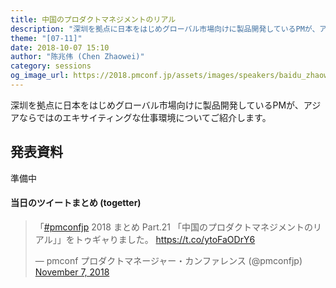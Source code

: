 ```yaml
---
title: 中国のプロダクトマネジメントのリアル
description: "深圳を拠点に日本をはじめグローバル市場向けに製品開発しているPMが、アジアならではのエキサイティングな仕事環境についてご紹介します。"
theme: "[07-11]"
date: 2018-10-07 15:10
author: "陈兆伟 (Chen Zhaowei)"
category: sessions
og_image_url: https://2018.pmconf.jp/assets/images/speakers/baidu_zhaowei.jpg
---
```

深圳を拠点に日本をはじめグローバル市場向けに製品開発しているPMが、アジアならではのエキサイティングな仕事環境についてご紹介します。

## 発表資料

準備中

#### 当日のツイートまとめ (togetter)
<blockquote class="twitter-tweet"><p lang="ja" dir="ltr">「<a href="https://twitter.com/hashtag/pmconfjp?src=hash&amp;ref_src=twsrc%5Etfw">#pmconfjp</a> 2018 まとめ Part.21 「中国のプロダクトマネジメントのリアル」」をトゥギャりました。 <a href="https://t.co/ytoFaODrY6">https://t.co/ytoFaODrY6</a></p>&mdash; pmconf プロダクトマネージャー・カンファレンス (@pmconfjp) <a href="https://twitter.com/pmconfjp/status/1060061046776328192?ref_src=twsrc%5Etfw">November 7, 2018</a></blockquote> <script async src="https://platform.twitter.com/widgets.js" charset="utf-8"></script>
